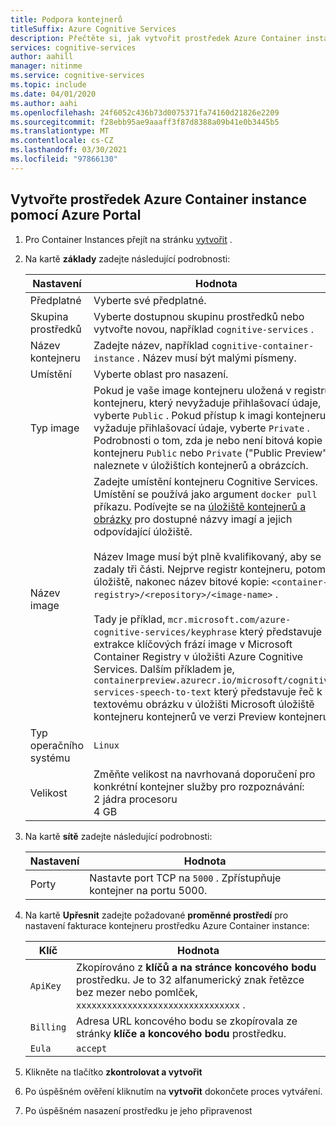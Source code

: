 ```yaml
---
title: Podpora kontejnerů
titleSuffix: Azure Cognitive Services
description: Přečtěte si, jak vytvořit prostředek Azure Container instance.
services: cognitive-services
author: aahill
manager: nitinme
ms.service: cognitive-services
ms.topic: include
ms.date: 04/01/2020
ms.author: aahi
ms.openlocfilehash: 24f6052c436b73d0075371fa74160d21826e2209
ms.sourcegitcommit: f28ebb95ae9aaaff3f87d8388a09b41e0b3445b5
ms.translationtype: MT
ms.contentlocale: cs-CZ
ms.lasthandoff: 03/30/2021
ms.locfileid: "97866130"
---
```

## <a name="create-an-azure-container-instance-resource-using-the-azure-portal"></a>Vytvořte prostředek Azure Container instance pomocí Azure Portal

1. Pro Container Instances přejít na stránku [vytvořit](https://ms.portal.azure.com/#create/Microsoft.ContainerInstances) .

2. Na kartě **základy** zadejte následující podrobnosti:

    |Nastavení|Hodnota|
    |--|--|
    |Předplatné|Vyberte své předplatné.|
    |Skupina prostředků|Vyberte dostupnou skupinu prostředků nebo vytvořte novou, například `cognitive-services` .|
    |Název kontejneru|Zadejte název, například `cognitive-container-instance` . Název musí být malými písmeny.|
    |Umístění|Vyberte oblast pro nasazení.|
    |Typ image|Pokud je vaše image kontejneru uložená v registru kontejneru, který nevyžaduje přihlašovací údaje, vyberte `Public` . Pokud přístup k imagi kontejneru vyžaduje přihlašovací údaje, vyberte `Private` . Podrobnosti o [](../container-image-tags.md) tom, zda je nebo není bitová kopie kontejneru `Public` nebo `Private` ("Public Preview"), naleznete v úložištích kontejnerů a obrázcích. |
    |Název image|Zadejte umístění kontejneru Cognitive Services. Umístění se používá jako argument `docker pull` příkazu. Podívejte se na [úložiště kontejnerů a obrázky](../container-image-tags.md) pro dostupné názvy imagí a jejich odpovídající úložiště.<br><br>Název Image musí být plně kvalifikovaný, aby se zadaly tři části. Nejprve registr kontejneru, potom úložiště, nakonec název bitové kopie: `<container-registry>/<repository>/<image-name>` .<br><br>Tady je příklad, `mcr.microsoft.com/azure-cognitive-services/keyphrase` který představuje extrakce klíčových frází image v Microsoft Container Registry v úložišti Azure Cognitive Services. Dalším příkladem je, `containerpreview.azurecr.io/microsoft/cognitive-services-speech-to-text` který představuje řeč k textovému obrázku v úložišti Microsoft úložiště kontejneru kontejnerů ve verzi Preview kontejneru. |
    |Typ operačního systému|`Linux`|
    |Velikost|Změňte velikost na navrhovaná doporučení pro konkrétní kontejner služby pro rozpoznávání:<br>2 jádra procesoru<br>4 GB

3. Na kartě **sítě** zadejte následující podrobnosti:

    |Nastavení|Hodnota|
    |--|--|
    |Porty|Nastavte port TCP na `5000` . Zpřístupňuje kontejner na portu 5000.|

4. Na kartě **Upřesnit** zadejte požadované **proměnné prostředí** pro nastavení fakturace kontejneru prostředku Azure Container instance:

    | Klíč | Hodnota |
    |--|--|
    |`ApiKey`|Zkopírováno z **klíčů a na stránce koncového bodu** prostředku. Je to 32 alfanumerický znak řetězce bez mezer nebo pomlček, `xxxxxxxxxxxxxxxxxxxxxxxxxxxxxxxx` .|
    |`Billing`| Adresa URL koncového bodu se zkopírovala ze stránky **klíče a koncového bodu** prostředku.|
    |`Eula`|`accept`|

5. Klikněte na tlačítko **zkontrolovat a vytvořit**
6. Po úspěšném ověření kliknutím na **vytvořit** dokončete proces vytváření.
7. Po úspěšném nasazení prostředku je jeho připravenost
